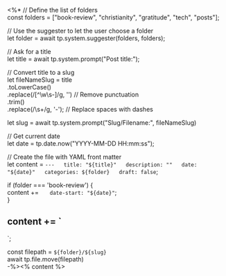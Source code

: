 <%*
// Define the list of folders  
const folders = ["book-review", "christianity", "gratitude", "tech", "posts"];

// Use the suggester to let the user choose a folder  
let folder = await tp.system.suggester(folders, folders);

// Ask for a title  
let title = await tp.system.prompt("Post title:");

// Convert title to a slug  
let fileNameSlug = title  
	.toLowerCase()  
	.replace(/[^\w\s-]/g, '') // Remove punctuation  
	.trim()  
	.replace(/\s+/g, '-'); // Replace spaces with dashes

let slug = await tp.system.prompt("Slug/Filename:", fileNameSlug)

// Get current date  
let date = tp.date.now("YYYY-MM-DD HH:mm:ss");

// Create the file with YAML front matter  
let content = `---  
title: "${title}"  
description: ""  
date: "${date}"  
categories: ${folder}  
draft: false`;

if (folder === 'book-review') {  
	content += `  
date-start: "${date}"`;  
}

content += `
---

`;

const filepath = `${folder}/${slug}`  
await tp.file.move(filepath)  
-%><% content %>
